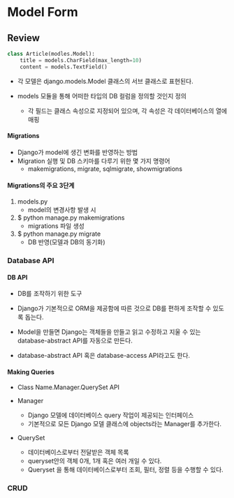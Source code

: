 # Model Form



## Review

``` python
class Article(modles.Model):
    title = models.CharField(max_length=10)
    content = models.TextField()
```

- 각 모델은 django.models.Model 클래스의 서브 클래스로 표현된다.

- models 모듈을 통해 어떠한 타입의 DB 컬럼을 정의할 것인지 정의
  - 각 필드는 클래스 속성으로 지정되어 있으며, 각 속성은 각 데이터베이스의 열에 매핑

#### Migrations

- Django가 model에 생긴 변화를 반영하는 방법
- Migration 실행 및 DB 스키마를 다루기 위한 몇 가지 명령어
  - makemigrations, migrate, sqlmigrate, showmigrations

#### Migrations의 주요 3단계

1. models.py
   - model의 변경사항 발생 시 
2. $ python manage.py makemigrations
   - migrations 파일 생성
3. $ python manage.py migrate
   - DB 반영(모델과 DB의 동기화)



### Database API

#### DB API

- DB를 조작하기 위한 도구
- Django가 기본적으로 ORM을 제공함에 따른 것으로 DB를 편하게 조작할 수 있도록 돕는다.
- Model을 만들면 Django는 객체들을 만들고 읽고 수정하고 지울 수 있는 database-abstract API를 자동으로 만든다.

- database-abstract API 혹은 database-access API라고도 한다.

#### Making Queries

- Class Name.Manager.QuerySet API

- Manager
  - Django 모델에 데이터베이스 query 작업이 제공되는 인터페이스
  - 기본적으로 모든 Django 모델 클래스에 objects라는 Manager를 추가한다.
- QuerySet
  - 데이터베이스로부터 전달받은 객체 목록
  - queryset안의 객체 0개, 1개 혹은 여러 개일 수 있다.
  - Queryset 을 통해 데이터베이스로부터 조회, 필터, 정렬 등을 수행할 수 있다.



### CRUD

